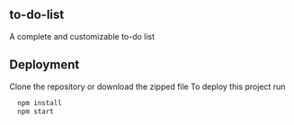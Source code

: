 ## to-do-list
A complete and customizable to-do list


## Deployment
Clone the repository or download the zipped file
To deploy this project run

```bash
  npm install
  npm start
```
